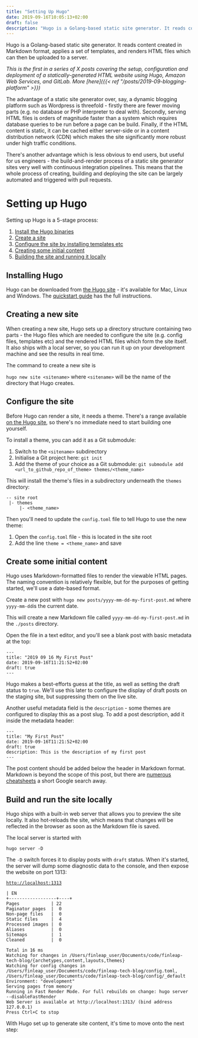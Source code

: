 ```yaml
---
title: "Setting Up Hugo"
date: 2019-09-16T10:05:13+02:00
draft: false
description: "Hugo is a Golang-based static site generator. It reads content created in Markdown format, applies a set of templates, and renders HTML files which can then be uploaded to a server"
---
```

Hugo is a Golang-based static site generator. It reads content created in Markdown format, applies a set of templates, and renders HTML files which can then be uploaded to a server.

*This is the first in a series of X posts covering the setup, configuration and deployment of a statically-generated HTML website using Hugo, Amazon Web Services, and GitLab. More [here]({{< ref "/posts/2019-09-blogging-platform" >}})*

The advantage of a static site generator over, say, a dynamic blogging platform such as Wordpress is threefold - firstly there are fewer moving parts (e.g. no database or PHP interpreter to deal with).  Secondly, serving HTML files is orders of magnitude faster than a system which requires database queries to be run before a page can be build. Finally, if the HTML content is static, it can be cached either server-side or in a content distribution network (CDN) which makes the site significantly more robust under high traffic conditions.

There's another advantage which is less obvious to end users, but useful for us engineers - the build-and-render process of a static site generator sites very well with continuous integration pipelines. This means that the whole process of creating, building and deploying the site can be largely automated and triggered with pull requests.

# Setting up Hugo

Setting up Hugo is a 5-stage process:

1. [Install the Hugo binaries](#installing-hugo)
1. [Create a site](#creating-a-new-site)
1. [Configure the site by installing templates etc](#configure-the-site)
1. [Creating some initial content](#create-some-initial-content)
1. [Building the site and running it locally](#build-and-run-the-site-locally)

## Installing Hugo

Hugo can be downloaded from [the Hugo site](https://gohugo.io/) - it's available for Mac, Linux and Windows. The [quickstart guide](https://gohugo.io/getting-started/quick-start/) has the full instructions.

## Creating a new site

When creating a new site, Hugo sets up a directory structure containing two parts - the Hugo files which are needed to configure the site (e.g. config files, templates etc) and the rendered HTML files which form the site itself.  It also ships with a local server, so you can run it up on your development machine and see the results in real time.

The command to create a new site is

`hugo new site <sitename>` where `<sitename>` will be the name of the directory that Hugo creates.

## Configure the site

Before Hugo can render a site, it needs a theme. There's a range available [on the Hugo site](https://themes.gohugo.io/), so there's no immediate need to start building one yourself.

To install a theme, you can add it as a Git submodule:

1. Switch to the `<sitename>` subdirectory
1. Initialise a Git project here: `git init`
1. Add the theme of your choice as a Git submodule:
`git submodule add <url_to_github_repo_of_theme> themes/<theme_name>`

This will install the theme's files in a subdirectory underneath the `themes` directory:
```
-- site root
 |- themes
     |- <theme_name>
```
Then you'll need to update the `config.toml` file to tell Hugo to use the new theme:
1. Open the `config.toml` file - this is located in the site root
1. Add the line `theme = <theme_name>` and save

## Create some initial content

Hugo uses Markdown-formatted files to render the viewable HTML pages.  The naming convention is relatively flexible, but for the purposes of getting started, we'll use a date-based format.

Create a new post with `hugo new posts/yyyy-mm-dd-my-first-post.md` where `yyyy-mm-dd`is the current date.

This will create a new Markdown file called `yyyy-mm-dd-my-first-post.md` in the `./posts` directory.

Open the file in a text editor, and you'll see a blank post with basic metadata at the top:

```
---
title: "2019 09 16 My First Post"
date: 2019-09-16T11:21:52+02:00
draft: true
---
```

Hugo makes a best-efforts guess at the title, as well as setting the draft status to `true`. We'll use this later to configure the display of draft posts on the staging site, but suppressing them on the live site.

Another useful metadata field is the `description` - some themes are configured to display this as a post slug. To add a post description, add it inside the metadata header:

```
---
title: "My First Post"
date: 2019-09-16T11:21:52+02:00
draft: true
description: This is the description of my first post
---
```

The post content should be added below the header in Markdown format. Markdown is beyond the scope of this post, but there are [numerous](https://github.com/adam-p/markdown-here/wiki/Markdown-Cheatsheet) [cheatsheets](https://www.makeuseof.com/tag/printable-markdown-cheat-sheet/) a short Google search away.

## Build and run the site locally

Hugo ships with a built-in web server that allows you to preview the site locally. It also hot-reloads the site, which means that changes will be reflected in the browser as soon as the Markdown file is saved.

The local server is started with

`hugo server -D`

The `-D` switch forces it to display posts with `draft` status. When it's started, the server will dump some diagnostic data to the console, and then expose the website on port 1313:

[`http://localhost:1313`](http://localhost:1313)

```
| EN
+------------------+----+
Pages            | 22
Paginator pages  |  0
Non-page files   |  0
Static files     |  4
Processed images |  0
Aliases          |  0
Sitemaps         |  1
Cleaned          |  0

Total in 16 ms
Watching for changes in /Users/finleap_user/Documents/code/finleap-tech-blog/{archetypes,content,layouts,themes}
Watching for config changes in /Users/finleap_user/Documents/code/finleap-tech-blog/config.toml, /Users/finleap_user/Documents/code/finleap-tech-blog/config/_default
Environment: "development"
Serving pages from memory
Running in Fast Render Mode. For full rebuilds on change: hugo server --disableFastRender
Web Server is available at http://localhost:1313/ (bind address 127.0.0.1)
Press Ctrl+C to stop
```

With Hugo set up to generate site content, it's time to move onto the next step:
